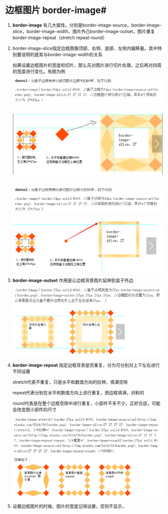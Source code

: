 # 边框图片  border-image#

1. **border-image**  有几大属性，分别是border-image-source，border-image-slice，border-image-width，图片外凸border-image-outset，图片重复border-image-repeat（stretch  repeat  round）

2. border-image-slice指定边框图像顶部、右侧、底部、左侧内偏移量。其中特别要说明的是其与border-image-width的关系

   如果设置边框图片的宽度和切片，那么先对图片进行切片处理，之后再对四周的宽度进行变化。有图为例

     ![1](1.png)

   ​    ![2](2.png)

   ​      ![3](3.png)

    ![4](4.png)

3. **border-image-outset** 作用是让边框背景图片延伸到盒子外边

     ![5](5.png)

4. **border-image-repeat** 指定边框背景是否重复，分为可分别对上下左右进行不同设置

   stretch代表不重复，只是水平和数值方向的拉伸，填满空隙

   repeat代表分别在水平和数值方向上进行重复，把边框填满，对称的

   round代表是在整个边框空隙中进行重复，小部件不多不少，正好合适，可能会改变图小部件的尺寸

    ![6](6.png)

5. 设置边框图片的时候，图片的宽度记得设置，否则不显示，